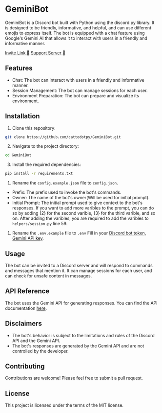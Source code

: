# GeminiBot
GeminiBot is a Discord bot built with Python using the discord.py library. It is designed to be friendly, informative, and helpful, and can use different emojis to express itself. The bot is equipped with a chat feature using Google's Gemini AI that allows it to interact with users in a friendly and informative manner.

[Invite Link 🔗](https://discord.com/api/oauth2/authorize?client_id=1189151964953575496&permissions=92224&scope=bot%20applications.commands) [Support Server 📜](https://discord.com/invite/MhePKwDAfA)

## Features

- Chat: The bot can interact with users in a friendly and informative manner.
- Session Management: The bot can manage sessions for each user.
- Environment Preparation: The bot can prepare and visualize its environment.

## Installation

1. Clone this repository:
```sh
git clone https://github.com/cattodotpy/GeminiBot.git
```
2. Navigate to the project directory:
```sh
cd GeminiBot
```
3. Install the required dependencies:
```sh
pip install -r requirements.txt
```
1. Rename the `config.example.json` file to `config.json`.
- Prefix: The prefix used to invoke the bot's commands.
- Owner: The name of the bot's owner(Will be used for initial prompt).
- Initial Prompt: The initial prompt used to give context to the bot's responses. If you want to add more varibles to the prompt, you can do so by adding {2} for the second varible, {3} for the third varible, and so on. After adding the varibles, you are required to add the varibles to `helpers/session.py` line 59.

1. Rename the `.env.example` file to `.env` 
Fill in your [Discord bot token](https://discord.com/developers/applications), [Gemini API key](https://ai.google.dev/).

## Usage

The bot can be invited to a Discord server and will respond to commands and messages that mention it. It can manage sessions for each user, and can check for unsafe content in messages.

## API Reference

The bot uses the Gemini API for generating responses. You can find the API documentation [here](https://ai.google.dev/docs/gemini_api_overview).

## Disclaimers

- The bot's behavior is subject to the limitations and rules of the Discord API and the Gemini API.
- The bot's responses are generated by the Gemini API and are not controlled by the developer.

## Contributing

Contributions are welcome! Please feel free to submit a pull request.

## License

This project is licensed under the terms of the MIT license.